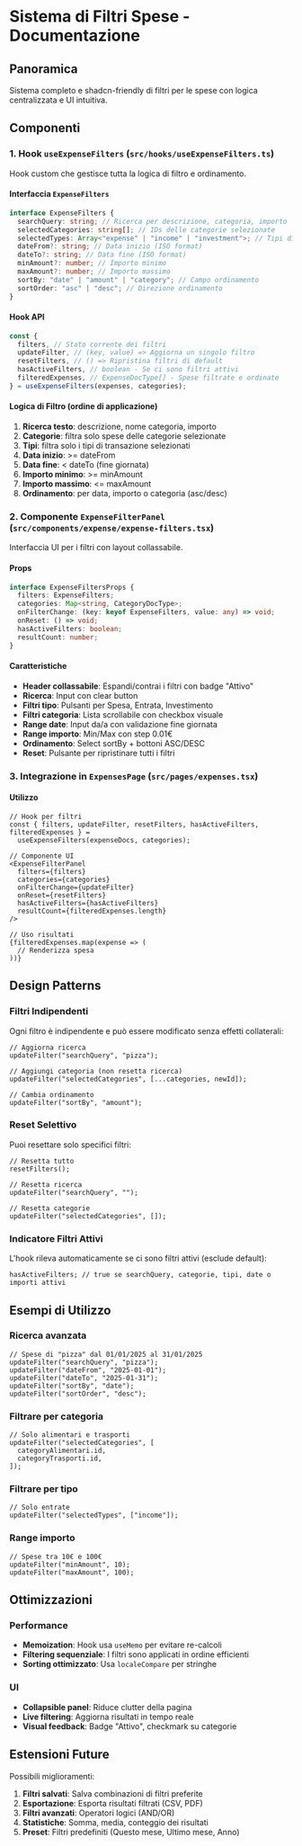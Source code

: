 # Sistema di Filtri Spese - Documentazione

## Panoramica

Sistema completo e shadcn-friendly di filtri per le spese con logica centralizzata e UI intuitiva.

## Componenti

### 1. **Hook `useExpenseFilters`** (`src/hooks/useExpenseFilters.ts`)

Hook custom che gestisce tutta la logica di filtro e ordinamento.

#### Interfaccia `ExpenseFilters`

```typescript
interface ExpenseFilters {
  searchQuery: string; // Ricerca per descrizione, categoria, importo
  selectedCategories: string[]; // IDs delle categorie selezionate
  selectedTypes: Array<"expense" | "income" | "investment">; // Tipi di transazione
  dateFrom?: string; // Data inizio (ISO format)
  dateTo?: string; // Data fine (ISO format)
  minAmount?: number; // Importo minimo
  maxAmount?: number; // Importo massimo
  sortBy: "date" | "amount" | "category"; // Campo ordinamento
  sortOrder: "asc" | "desc"; // Direzione ordinamento
}
```

#### Hook API

```typescript
const {
  filters, // Stato corrente dei filtri
  updateFilter, // (key, value) => Aggiorna un singolo filtro
  resetFilters, // () => Ripristina filtri di default
  hasActiveFilters, // boolean - Se ci sono filtri attivi
  filteredExpenses, // ExpenseDocType[] - Spese filtrate e ordinate
} = useExpenseFilters(expenses, categories);
```

#### Logica di Filtro (ordine di applicazione)

1. **Ricerca testo**: descrizione, nome categoria, importo
2. **Categorie**: filtra solo spese delle categorie selezionate
3. **Tipi**: filtra solo i tipi di transazione selezionati
4. **Data inizio**: >= dateFrom
5. **Data fine**: < dateTo (fine giornata)
6. **Importo minimo**: >= minAmount
7. **Importo massimo**: <= maxAmount
8. **Ordinamento**: per data, importo o categoria (asc/desc)

### 2. **Componente `ExpenseFilterPanel`** (`src/components/expense/expense-filters.tsx`)

Interfaccia UI per i filtri con layout collassabile.

#### Props

```typescript
interface ExpenseFiltersProps {
  filters: ExpenseFilters;
  categories: Map<string, CategoryDocType>;
  onFilterChange: (key: keyof ExpenseFilters, value: any) => void;
  onReset: () => void;
  hasActiveFilters: boolean;
  resultCount: number;
}
```

#### Caratteristiche

- **Header collassabile**: Espandi/contrai i filtri con badge "Attivo"
- **Ricerca**: Input con clear button
- **Filtri tipo**: Pulsanti per Spesa, Entrata, Investimento
- **Filtri categoria**: Lista scrollabile con checkbox visuale
- **Range date**: Input da/a con validazione fine giornata
- **Range importo**: Min/Max con step 0.01€
- **Ordinamento**: Select sortBy + bottoni ASC/DESC
- **Reset**: Pulsante per ripristinare tutti i filtri

### 3. **Integrazione in `ExpensesPage`** (`src/pages/expenses.tsx`)

#### Utilizzo

```tsx
// Hook per filtri
const { filters, updateFilter, resetFilters, hasActiveFilters, filteredExpenses } =
  useExpenseFilters(expenseDocs, categories);

// Componente UI
<ExpenseFilterPanel
  filters={filters}
  categories={categories}
  onFilterChange={updateFilter}
  onReset={resetFilters}
  hasActiveFilters={hasActiveFilters}
  resultCount={filteredExpenses.length}
/>

// Uso risultati
{filteredExpenses.map(expense => (
  // Renderizza spesa
))}
```

## Design Patterns

### Filtri Indipendenti

Ogni filtro è indipendente e può essere modificato senza effetti collaterali:

```tsx
// Aggiorna ricerca
updateFilter("searchQuery", "pizza");

// Aggiungi categoria (non resetta ricerca)
updateFilter("selectedCategories", [...categories, newId]);

// Cambia ordinamento
updateFilter("sortBy", "amount");
```

### Reset Selettivo

Puoi resettare solo specifici filtri:

```tsx
// Resetta tutto
resetFilters();

// Resetta ricerca
updateFilter("searchQuery", "");

// Resetta categorie
updateFilter("selectedCategories", []);
```

### Indicatore Filtri Attivi

L'hook rileva automaticamente se ci sono filtri attivi (esclude default):

```tsx
hasActiveFilters; // true se searchQuery, categorie, tipi, date o importi attivi
```

## Esempi di Utilizzo

### Ricerca avanzata

```tsx
// Spese di "pizza" dal 01/01/2025 al 31/01/2025
updateFilter("searchQuery", "pizza");
updateFilter("dateFrom", "2025-01-01");
updateFilter("dateTo", "2025-01-31");
updateFilter("sortBy", "date");
updateFilter("sortOrder", "desc");
```

### Filtrare per categoria

```tsx
// Solo alimentari e trasporti
updateFilter("selectedCategories", [
  categoryAlimentari.id,
  categoryTrasporti.id,
]);
```

### Filtrare per tipo

```tsx
// Solo entrate
updateFilter("selectedTypes", ["income"]);
```

### Range importo

```tsx
// Spese tra 10€ e 100€
updateFilter("minAmount", 10);
updateFilter("maxAmount", 100);
```

## Ottimizzazioni

### Performance

- **Memoization**: Hook usa `useMemo` per evitare re-calcoli
- **Filtering sequenziale**: I filtri sono applicati in ordine efficienti
- **Sorting ottimizzato**: Usa `localeCompare` per stringhe

### UI

- **Collapsible panel**: Riduce clutter della pagina
- **Live filtering**: Aggiorna risultati in tempo reale
- **Visual feedback**: Badge "Attivo", checkmark su categorie

## Estensioni Future

Possibili miglioramenti:

1. **Filtri salvati**: Salva combinazioni di filtri preferite
2. **Esportazione**: Esporta risultati filtrati (CSV, PDF)
3. **Filtri avanzati**: Operatori logici (AND/OR)
4. **Statistiche**: Somma, media, conteggio dei risultati
5. **Preset**: Filtri predefiniti (Questo mese, Ultimo mese, Anno)
